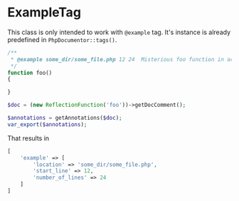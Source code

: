 ExampleTag
===

This class is only intended to work with `@example` tag. It's instance is already predefined in `PhpDocumentor::tags()`.

```php
/**
 * @example some_dir/some_file.php 12 24  Misterious foo function in action
 */
function foo()
{

}
```

```php
$doc = (new ReflectionFunction('foo'))->getDocComment();

$annotations = getAnnotations($doc);
var_export($annotations);
```

That results in

```php
[
    'example' => [
        'location' => 'some_dir/some_file.php',
        'start_line' => 12,
        'number_of_lines' => 24
    ]
]
```
